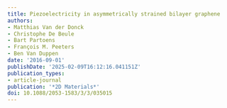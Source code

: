 ```yaml
---
title: Piezoelectricity in asymmetrically strained bilayer graphene
authors:
- Matthias Van der Donck
- Christophe De Beule
- Bart Partoens
- François M. Peeters
- Ben Van Duppen
date: '2016-09-01'
publishDate: '2025-02-09T16:12:16.041151Z'
publication_types:
- article-journal
publication: '*2D Materials*'
doi: 10.1088/2053-1583/3/3/035015
---
```

